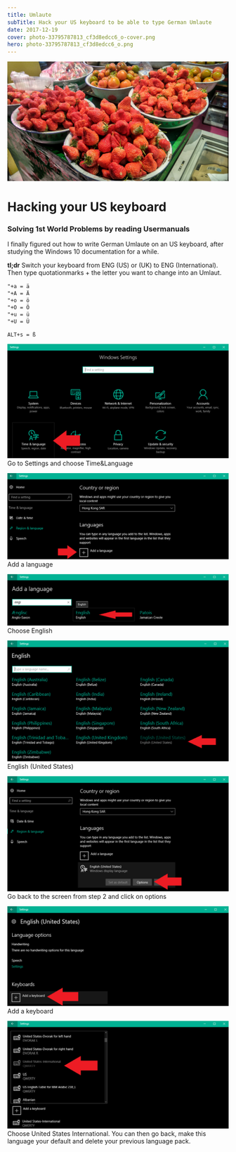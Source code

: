 ```yaml
---
title: Umlaute
subTitle: Hack your US keyboard to be able to type German Umlaute
date: 2017-12-19
cover: photo-33795787813_cf3d8edcc6_o-cover.png
hero: photo-33795787813_cf3d8edcc6_o.png
---
```



![Harbin, China](./photo-33795787813_cf3d8edcc6_o.png)


# Hacking your US keyboard

### Solving 1st World Problems by reading Usermanuals


I finally figured out how to write German Umlaute on an US keyboard, after studying the Windows 10 documentation for a while.

__tl;dr__ Switch your keyboard from ENG (US) or (UK) to ENG (International). Then type quotationmarks + the letter you want to change into an Umlaut.


```
"+a = ä
"+A = Ä
"+o = ö
"+O = Ö
"+u = ü
"+U = Ü
```

```
ALT+s = ß
```


![](./äöü_01.png)
Go to Settings and choose Time&Language


![](./äöü_02.png)
Add a language

![](./äöü_03.png)
Choose English

![](./äöü_04.png)
English (United States)

![](./äöü_05.png)
Go back to the screen from step 2 and click on options

![](./äöü_06.png)
Add a keyboard

![](./äöü_07.png)
Choose United States International. You can then go back, make this language your default and delete your previous language pack.


